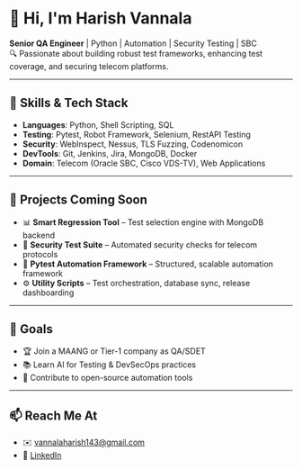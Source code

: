 # 👋 Hi, I'm Harish Vannala

**Senior QA Engineer** | Python | Automation | Security Testing | SBC  
🔍 Passionate about building robust test frameworks, enhancing test coverage, and securing telecom platforms.

---

## 🧠 Skills & Tech Stack

- **Languages**: Python, Shell Scripting, SQL  
- **Testing**: Pytest, Robot Framework, Selenium, RestAPI Testing  
- **Security**: WebInspect, Nessus, TLS Fuzzing, Codenomicon  
- **DevTools**: Git, Jenkins, Jira, MongoDB, Docker  
- **Domain**: Telecom (Oracle SBC, Cisco VDS-TV), Web Applications  

---

## 📌 Projects Coming Soon

- 📊 **Smart Regression Tool** – Test selection engine with MongoDB backend  
- 🔐 **Security Test Suite** – Automated security checks for telecom protocols  
- 🧪 **Pytest Automation Framework** – Structured, scalable automation framework  
- ⚙️ **Utility Scripts** – Test orchestration, database sync, release dashboarding  

---

## 🎯 Goals

- 🏆 Join a MAANG or Tier-1 company as QA/SDET  
- 📚 Learn AI for Testing & DevSecOps practices  
- 🤝 Contribute to open-source automation tools  

---

## 📫 Reach Me At

- ✉️ [vannalaharish143@gmail.com](mailto:vannalaharish143@gmail.com)  
- 🔗 [LinkedIn](https://www.linkedin.com/in/hvannala)
